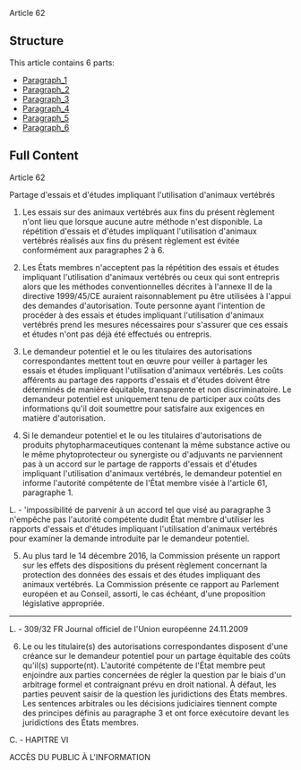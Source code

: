 Article 62

## Structure

This article contains 6 parts:

- [Paragraph_1](./Paragraph_1.md)
- [Paragraph_2](./Paragraph_2.md)
- [Paragraph_3](./Paragraph_3.md)
- [Paragraph_4](./Paragraph_4.md)
- [Paragraph_5](./Paragraph_5.md)
- [Paragraph_6](./Paragraph_6.md)

## Full Content

Article 62

Partage d'essais et d'études impliquant l'utilisation d'animaux vertébrés

1. Les essais sur des animaux vertébrés aux fins du présent règlement n'ont lieu que lorsque aucune autre méthode n'est disponible. La répétition d'essais et d'études impliquant l'utilisation d'animaux vertébrés réalisés aux fins du présent règlement est évitée conformément aux paragraphes 2 à 6.

2. Les États membres n'acceptent pas la répétition des essais et études impliquant l'utilisation d'animaux vertébrés ou ceux qui sont entrepris alors que les méthodes conventionnelles décrites à l'annexe II de la directive 1999/45/CE auraient raisonnablement pu être utilisées à l'appui des demandes d'autorisation. Toute personne ayant l'intention de procéder à des essais et études impliquant l'utilisation d'animaux vertébrés prend les mesures nécessaires pour s'assurer que ces essais et études n'ont pas déjà été effectués ou entrepris.

3. Le demandeur potentiel et le ou les titulaires des autorisations correspondantes mettent tout en œuvre pour veiller à partager les essais et études impliquant l'utilisation d'animaux vertébrés. Les coûts afférents au partage des rapports d'essais et d'études doivent être déterminés de manière équitable, transparente et non discriminatoire. Le demandeur potentiel est uniquement tenu de participer aux coûts des informations qu'il doit soumettre pour satisfaire aux exigences en matière d'autorisation.

4. Si le demandeur potentiel et le ou les titulaires d'autorisations de produits phytopharmaceutiques contenant la même substance active ou le même phytoprotecteur ou synergiste ou d'adjuvants ne parviennent pas à un accord sur le partage de rapports d'essais et d'études impliquant l'utilisation d'animaux vertébrés, le demandeur potentiel en informe l'autorité compétente de l'État membre visée à l'article 61, paragraphe 1.

L. - 'impossibilité de parvenir à un accord tel que visé au paragraphe 3 n'empêche pas l'autorité compétente dudit État membre d'utiliser les rapports d'essais et d'études impliquant l'utilisation d'animaux vertébrés pour examiner la demande introduite par le demandeur potentiel.

5. Au plus tard le 14 décembre 2016, la Commission présente un rapport sur les effets des dispositions du présent règlement concernant la protection des données des essais et des études impliquant des animaux vertébrés. La Commission présente ce rapport au Parlement européen et au Conseil, assorti, le cas échéant, d'une proposition législative appropriée.
---


L. - 309/32            FR                         Journal officiel de l'Union européenne                                24.11.2009

6. Le ou  les titulaire(s) des autorisations correspondantes disposent d'une créance sur le demandeur potentiel pour un partage  équitable des  coûts  qu'il(s) supporte(nt). L'autorité compétente de l'État membre peut enjoindre aux parties concernées de régler la question par le biais d'un arbitrage formel et contraignant  prévu  en droit national. À  défaut, les parties peuvent saisir de la question les juridictions des États membres. Les  sentences arbitrales ou les décisions judiciaires tiennent compte   des principes définis au paragraphe 3   et ont force exécutoire devant les juridictions des États membres.

C. - HAPITRE VI

ACCÈS DU PUBLIC À L'INFORMATION
